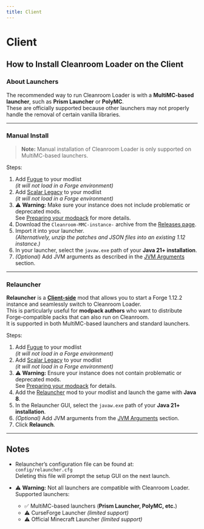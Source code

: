 ```yaml
---
title: Client
---
```


# Client

## How to Install Cleanroom Loader on the Client

### About Launchers

The recommended way to run Cleanroom Loader is with a **MultiMC-based launcher**, such as **Prism Launcher** or **PolyMC**.  
These are officially supported because other launchers may not properly handle the removal of certain vanilla libraries.

---

### Manual Install

> **Note:** Manual installation of Cleanroom Loader is only supported on MultiMC-based launchers.

Steps:
1. Add [Fugue](https://www.curseforge.com/minecraft/mc-mods/fugue) to your modlist  
   *(it will not load in a Forge environment)*
2. Add [Scalar Legacy](https://www.curseforge.com/minecraft/mc-mods/scalar-legacy) to your modlist  
   *(it will not load in a Forge environment)*
3. ⚠️ **Warning:** Make sure your instance does not include problematic or deprecated mods.  
   See [Preparing your modpack](/wiki/End-user-Guide/preparing-your-modpack) for more details.
4. Download the `Cleanroom-MMC-instance-` archive from the [Releases page](https://github.com/CleanroomMC/Cleanroom/releases).
5. Import it into your launcher.  
   *(Alternatively, unzip the patches and JSON files into an existing 1.12 instance.)*
6. In your launcher, select the `javaw.exe` path of your **Java 21+ installation**.
7. *(Optional)* Add JVM arguments as described in the [JVM Arguments](/wiki/End-user-Guide/args) section.

---

### Relauncher

**Relauncher** is a <ins>**Client-side**</ins> mod that allows you to start a Forge 1.12.2 instance and seamlessly switch to Cleanroom Loader.  
This is particularly useful for **modpack authors** who want to distribute Forge-compatible packs that can also run on Cleanroom.  
It is supported in both MultiMC-based launchers and standard launchers.

Steps:
1. Add [Fugue](https://www.curseforge.com/minecraft/mc-mods/fugue) to your modlist  
   *(it will not load in a Forge environment)*
2. Add [Scalar Legacy](https://www.curseforge.com/minecraft/mc-mods/scalar-legacy) to your modlist  
   *(it will not load in a Forge environment)*
3. ⚠️ **Warning:** Ensure your instance does not contain problematic or deprecated mods.  
   See [Preparing your modpack](/wiki/End-user-Guide/preparing-your-modpack) for details.
4. Add the [Relauncher](https://www.curseforge.com/minecraft/mc-mods/cleanroom-relauncher) mod to your modlist and launch the game with **Java 8**.
5. In the Relauncher GUI, select the `javaw.exe` path of your **Java 21+ installation**.
6. *(Optional)* Add JVM arguments from the [JVM Arguments](/wiki/End-user-Guide/args) section.
7. Click **Relaunch**.

---

## Notes

- Relauncher’s configuration file can be found at:  
  `config/relauncher.cfg`  
  Deleting this file will prompt the setup GUI on the next launch.

- ⚠️ **Warning:** Not all launchers are compatible with Cleanroom Loader.  
  Supported launchers:
    - ✅ MultiMC-based launchers (**Prism Launcher, PolyMC, etc.**)
    - ⚠️ CurseForge Launcher *(limited support)*
    - ⚠️ Official Minecraft Launcher *(limited support)*
